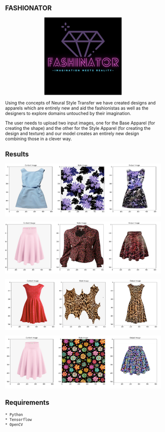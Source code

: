 ## FASHIONATOR
<p align="center">
  <img width="250" height="250" src="imgs/logo.jpeg">
</p>

Using the concepts of Neural Style Transfer we have created designs and apparels which are entirely new and aid the fashionistas as well as the designers to explore domains untouched by their imagination.

The user needs to upload two input images, one for the Base Apparel (for creating the shape) and the other for the Style Apparel (for creating the design and texture) and our model creates an entirely new design combining those in a clever way.



## Results

![](imgs/1.png)

![](imgs/2.png)

![](imgs/3.png)

![](imgs/4.png)


## Requirements
```
* Python
* Tensorflow
* OpenCV
```

